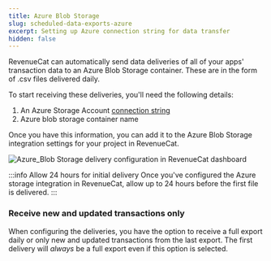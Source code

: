 ```yaml
---
title: Azure Blob Storage
slug: scheduled-data-exports-azure
excerpt: Setting up Azure connection string for data transfer
hidden: false
---
```


RevenueCat can automatically send data deliveries of all of your apps' transaction data to an Azure Blob Storage container. These are in the form of .csv files delivered daily.

To start receiving these deliveries, you'll need the following details:

1. An Azure Storage Account [connection string](https://learn.microsoft.com/en-us/azure/storage/common/storage-configure-connection-string)
2. Azure blob storage container name

Once you have this information, you can add it to the Azure Blob Storage integration settings for your project in RevenueCat.

![Azure_Blob Storage delivery configuration in RevenueCat dashboard](/images/integrations/scheduled-data-exports/azure/integration-config.png)

:::info Allow 24 hours for initial delivery
Once you've configured the Azure storage integration in RevenueCat, allow up to 24 hours before the first file is delivered.
:::

### Receive new and updated transactions only

When configuring the deliveries, you have the option to receive a full export daily or only new and updated transactions from the last export. The first delivery will _always_ be a full export even if this option is selected.
